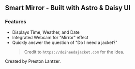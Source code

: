 ## Smart Mirror - Built with Astro & Daisy UI

### Features
 - Displays Time, Weather, and Date
 - Integrated Webcam for "Mirror" effect
 - Quickly answer the question of "Do I need a jacket?"
   > Credit to `https://doineedajacket.com` for the idea.

Created by Preston Lantzer.
